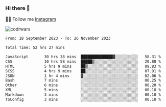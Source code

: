 ### Hi there 👋

👨‍💻 Follow me [instagram](https://instagram.com/an.grsmnko?igshid=ZDdkNTZiNTM=](https://instagram.com/an.grsmnko?igshid=ZDdkNTZiNTM=))

![codrwars](https://www.codewars.com/users/rsschool_c9af20f58c35c696/badges/micro) 

<!--START_SECTION:waka-->

```txt
From: 18 September 2023 - To: 26 November 2023

Total Time: 52 hrs 27 mins

JavaScript       30 hrs 38 mins  ██████████████▓░░░░░░░░░░   58.31 %
CSS              10 hrs 58 mins  █████▒░░░░░░░░░░░░░░░░░░░   20.88 %
HTML             5 hrs 9 mins    ██▒░░░░░░░░░░░░░░░░░░░░░░   09.83 %
SCSS             4 hrs 9 mins    ██░░░░░░░░░░░░░░░░░░░░░░░   07.91 %
JSON             1 hr 4 mins     ▓░░░░░░░░░░░░░░░░░░░░░░░░   02.06 %
Bash             7 mins          ░░░░░░░░░░░░░░░░░░░░░░░░░   00.25 %
Other            6 mins          ░░░░░░░░░░░░░░░░░░░░░░░░░   00.20 %
XML              5 mins          ░░░░░░░░░░░░░░░░░░░░░░░░░   00.18 %
Markdown         3 mins          ░░░░░░░░░░░░░░░░░░░░░░░░░   00.10 %
TSConfig         3 mins          ░░░░░░░░░░░░░░░░░░░░░░░░░   00.10 %
```

<!--END_SECTION:waka-->
